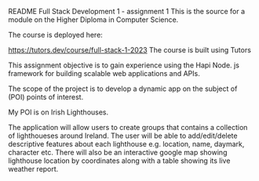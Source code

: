 README
Full Stack Development 1 - assignment 1
This is the source for a module on the Higher Diploma in Computer Science.

The course is deployed here:

https://tutors.dev/course/full-stack-1-2023
The course is built using Tutors


This assignment objective is to gain experience using the Hapi Node. js framework for building scalable web applications and APIs.

The scope of the project is to develop a dynamic app on the subject of (POI) points of interest.

My POI is on Irish Lighthouses. 

The application will allow users to create groups that contains a collection of lighthoueses around Ireland.
The user will be able to add/edit/delete descriptive features about each lighthouse e.g. location, name, daymark, character etc.
There will also be an interactive google map showing lighthouse location by coordinates along with a table showing its live weather report. 

